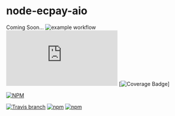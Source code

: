 # node-ecpay-aio

Coming Soon...
![example workflow](https://github.com/simenkid/node-ecpay-aio/actions/workflows/publish.yml/badge.svg)
![Coverage Badge](https://img.shields.io/endpoint?url=https://gist.githubusercontent.com/simenkid/6cd8ec3f4115bc7b0fc0cb646da2dd77/raw/node-ecpay-aio__pull_##.json)
[![Coverage Badge](https://img.shields.io/endpoint?url=https://gist.githubusercontent.com/simenkid/6cd8ec3f4115bc7b0fc0cb646da2dd77/raw/node-ecpay-aio__heads_main.json)]

[![NPM](https://nodei.co/npm/node-ecpay-aio.png?downloads=true)](https://nodei.co/npm/node-ecpay-aio/)

[![Travis branch](https://img.shields.io/travis/zigbeer/zcl-packet/master.svg?maxAge=2592000)](https://travis-ci.org/zigbeer/zcl-packet)
[![npm](https://img.shields.io/npm/v/zcl-packet.svg?maxAge=2592000)](https://www.npmjs.com/package/zcl-packet)
[![npm](https://img.shields.io/npm/l/zcl-packet.svg?maxAge=2592000)](https://www.npmjs.com/package/zcl-packet)
